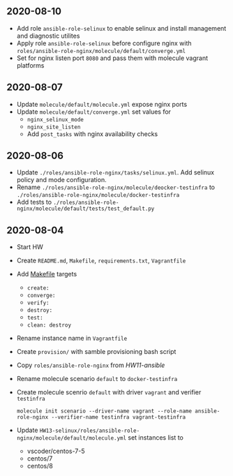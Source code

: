 ## 2020-08-10

- Add role `ansible-role-selinux` to enable selinux and install management and diagnostic utilites
- Apply role `ansible-role-selinux` before configure nginx with `roles/ansible-role-nginx/molecule/default/converge.yml`
- Set for nginx listen port `8080` and pass them with molecule vagrant platforms

## 2020-08-07

- Update `molecule/default/molecule.yml` expose nginx ports
- Update `molecule/default/converge.yml` set values for
  - `nginx_selinux_mode`
  - `nginx_site_listen`
  - Add `post_tasks` with nginx availability checks

## 2020-08-06

- Update `./roles/ansible-role-nginx/tasks/selinux.yml`. Add selinux policy and mode configuration.
- Rename `./roles/ansible-role-nginx/molecule/deocker-testinfra` to `./roles/ansible-role-nginx/molecule/docker-testinfra`
- Add tests to `./roles/ansible-role-nginx/molecule/default/tests/test_default.py`

## 2020-08-04

- Start HW
- Create `README.md`, `Makefile`, `requirements.txt`, `Vagrantfile`
- Add [Makefile](./Makefile) targets
  - `create:`
  - `converge:`
  - `verify:`
  - `destroy:`
  - `test:`
  - `clean: destroy`

- Rename instance name in `Vagrantfile`
- Create `provision/` with samble provisioning bash script
- Copy `roles/ansible-role-nginx` from _HW11-ansible_
- Rename molecule scenario `default` to `docker-testinfra`
- Create molecule scenrio `default` with driver `vagrant` and verifier `testinfra`
  ```shell
  molecule init scenario --driver-name vagrant --role-name ansible-role-nginx --verifier-name testinfra vagrant-testinfra
  ```
- Update `HW13-selinux/roles/ansible-role-nginx/molecule/default/molecule.yml` set instances list to
  - vscoder/centos-7-5
  - centos/7
  - centos/8
